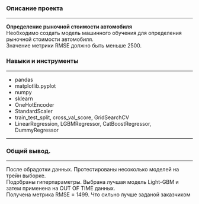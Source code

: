 ### Описание проекта
-------------------------
**Определение рыночной стоимости автомобиля**     
Необходимо создать модель машинного обучения для определения рыночной стоимости автомобиля.    
Значение метрики RMSE должно быть меньше 2500.

### Навыки и инструменты
----------------------
 - pandas
 - matplotlib.pyplot
 - numpy
 - sklearn
 - OneHotEncoder
 - StandardScaler
 - train_test_split, cross_val_score, GridSearchCV
 - LinearRegression, LGBMRegressor, CatBoostRegressor, DummyRegressor
------------------------------
### Общий вывод.
-----------------------------
После обрадотки данных. Протестированы несоколько моделей на трейн выборке.   
Подобраны гиперпараметры. Выбрана лучшая модель Light-GBM и затем применена на OUT OF TIME данных.      
Получена метрика RMSE = 1499. Что сильно лучше заданой заказчиком 
